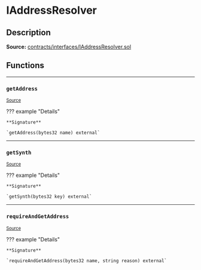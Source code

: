 # IAddressResolver

## Description


**Source:** [contracts/interfaces/IAddressResolver.sol](https://github.com/Synthetixio/synthetix/tree/develop/contracts/interfaces/IAddressResolver.sol)

## Functions


---
### `getAddress`

<sub>[Source](https://github.com/Synthetixio/synthetix/tree/develop/contracts/interfaces/IAddressResolver.sol#L5)</sub>



??? example "Details"

    **Signature**

    `getAddress(bytes32 name) external`


---
### `getSynth`

<sub>[Source](https://github.com/Synthetixio/synthetix/tree/develop/contracts/interfaces/IAddressResolver.sol#L7)</sub>



??? example "Details"

    **Signature**

    `getSynth(bytes32 key) external`


---
### `requireAndGetAddress`

<sub>[Source](https://github.com/Synthetixio/synthetix/tree/develop/contracts/interfaces/IAddressResolver.sol#L9)</sub>



??? example "Details"

    **Signature**

    `requireAndGetAddress(bytes32 name, string reason) external`

